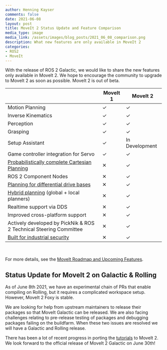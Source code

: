 ```yaml
---
author: Henning Kayser
comments: false
date: 2021-06-08
layout: post
title: MoveIt 2 Status Update and Feature Comparison
media_type: image
media_link: /assets/images/blog_posts/2021_06_08_comparison.png
description: What new features are only available in MoveIt 2
categories:
- ROS2
- MoveIt
---
```


With the release of ROS 2 Galactic, we would like to share the new features only available in MoveIt 2. We hope to encourage the community to upgrade to MoveIt 2 as soon as possible. MoveIt 2 is out of beta.


|                                                                                                                                                    | MoveIt 1 | MoveIt 2       |
| -------------------------------------------------------------------------------------------------------------------------------------------------- | -------- | -------------- |
| Motion Planning                                                                                                                                    | ✓        | ✓              |
| Inverse Kinematics                                                                                                                                 | ✓        | ✓              |
| Perception                                                                                                                                         | ✓        | ✓              |
| Grasping                                                                                                                                           | ✓        | ✓              |
| Setup Assistant                                                                                                                                    | ✓        | In Development |
| Game controller integration for Servo                                                                                                              | ✓        | ✓              |
| [Probabilistically complete Cartesian Planning](https://github.com/ros-planning/moveit2/tree/main/moveit_demo_nodes/run_ompl_constrained_planning) | ✕        | ✓              |
| ROS 2 Component Nodes                                                                                                                              | ✕        | ✓              |
| [Planning for differential drive bases](http://moveit2_tutorials.picknik.ai/doc/mobile_base_arm/mobile_base_arm_tutorial.html)                     | ✕        | ✓              |
| [Hybrid planning](https://github.com/ros-planning/moveit2/pull/488) (global + local planners)                                                      | ✕        | ✓              |
| Realtime support via DDS                                                                                                                           | ✕        | ✓              |
| Improved cross-platform support                                                                                                                    | ✕        | ✓              |
| Actively developed by PickNik & ROS 2 Technical Steering Committee                                                                                 | ✕        | ✓              |
| [Built for industrial security ](https://design.ros2.org/articles/ros2_dds_security.html)                                                          | ✕        | ✓              |

<br>

For more details, see the [MoveIt Roadmap and Upcoming Features](https://moveit.ros.org/documentation/contributing/roadmap/).


## Status Update for MoveIt 2 on Galactic & Rolling

As of June 8th 2021, we have an experimental chain of PRs that enable compiling on Rolling, but it requires a complicated workspace setup. However, MoveIt 2 Foxy is stable.

We are looking for help from upstream maintainers to release their packages so that MoveIt Galactic can be released.  We are also facing challenges relating to pre-release testing of packages and debugging packages failing on the buildfarm.  When these two issues are resolved we will have a Galactic and Rolling release.

There has been a lot of recent progress in porting the [tutorials](http://moveit2_tutorials.picknik.ai) to MoveIt 2. We look forward to the official release of MoveIt 2 Galactic on June 30th!
